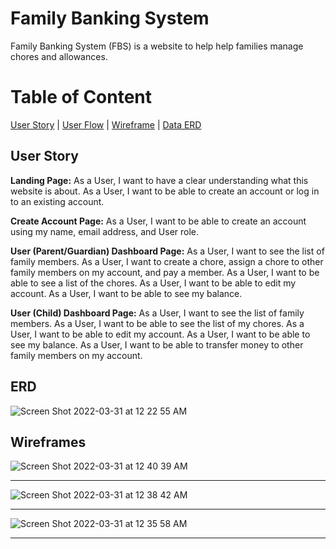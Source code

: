 # Family Banking System

Family Banking System (FBS) is a website to help help families manage chores and allowances. 


# Table of Content

[User Story](https://github.com/neshmasood/family-banking-systeme/#user-story)
|
[User Flow](https://github.com/neshmasood/family-banking-system/#user-flow)
|
[Wireframe](https://github.com/neshmasood/family-banking-system/#wireframes)
|
[Data ERD](https://github.com/neshmasood/family-banking-system/#erd)



## User Story

**Landing Page:**
As a User, I want to have a clear understanding what this website is about.
As a User, I want to be able to create an account or log in to an existing account.

**Create Account Page:**
As a User, I want to be able to create an account using my name, email address, and User role.

**User (Parent/Guardian) Dashboard Page:**
As a User, I want to see the list of family members.
As a User, I want to create a chore, assign a chore to other family members on my account, and pay a member.
As a User, I want to be able to see a list of the chores.
As a User, I want to be able to edit my account.
As a User, I want to be able to see my balance.

**User (Child) Dashboard Page:**
As a User, I want to see the list of family members.
As a User, I want to be able to see the list of my chores.
As a User, I want to be able to edit my account.
As a User, I want to be able to see my balance.
As a User, I want to be able to transfer money to other family members on my account.


## ERD

![Screen Shot 2022-03-31 at 12 22 55 AM](https://user-images.githubusercontent.com/92559697/160982343-128abd44-ade0-4372-aa8d-4b319d79b6c4.png)



## Wireframes

![Screen Shot 2022-03-31 at 12 40 39 AM](https://user-images.githubusercontent.com/92559697/160984367-64a1ca42-f3dd-4fc6-96d9-02883a00aa86.png)
________________________________________________________________________________________________________________________________________________

![Screen Shot 2022-03-31 at 12 38 42 AM](https://user-images.githubusercontent.com/92559697/160984147-cbed56fb-b9a7-4a15-a86a-08076ed2d0b1.png)
________________________________________________________________________________________________________________________________________________

![Screen Shot 2022-03-31 at 12 35 58 AM](https://user-images.githubusercontent.com/92559697/160983783-edc3ee61-40a2-4770-b5d6-82c6921faf1e.png)
________________________________________________________________________________________________________________________________________________



